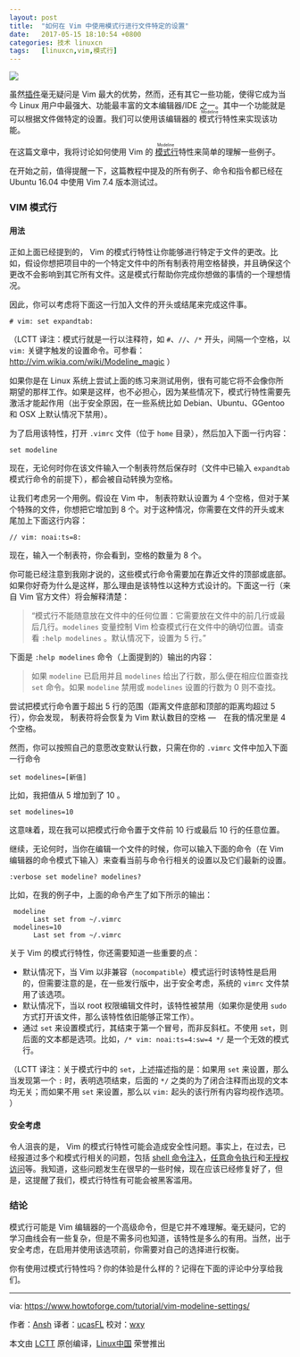```yaml
---
layout: post
title:	"如何在 Vim 中使用模式行进行文件特定的设置"
date:	2017-05-15 18:10:54 +0800 
categories:	技术 linuxcn 
tags:	[linuxcn,vim,模式行]
---
```



![](/Asserts/Images//attachment/album/201705/15/181012czggj0hjqpflh7hp.jpg)


虽然[插件](/article-7901-1.html)毫无疑问是 Vim 最大的优势，然而，还有其它一些功能，使得它成为当今 Linux 用户中最强大、功能最丰富的文本编辑器/IDE 之一。其中一个功能就是可以根据文件做特定的设置。我们可以使用该编辑器的<ruby> 模式行 <rp>  （ </rp> <rt>  Modeline </rt> <rp>  ） </rp></ruby>特性来实现该功能。


在这篇文章中，我将讨论如何使用 Vim 的<ruby> <a href="http://vim.wikia.com/wiki/Modeline_magic">  模式行 </a> <rp>  （ </rp> <rt>  Modeline </rt> <rp>  ） </rp></ruby>特性来简单的理解一些例子。


在开始之前，值得提醒一下，这篇教程中提及的所有例子、命令和指令都已经在 Ubuntu 16.04 中使用 Vim 7.4 版本测试过。


### VIM 模式行


#### 用法


正如上面已经提到的， Vim 的模式行特性让你能够进行特定于文件的更改。比如，假设你想把项目中的一个特定文件中的所有制表符用空格替换，并且确保这个更改不会影响到其它所有文件。这是模式行帮助你完成你想做的事情的一个理想情况。


因此，你可以考虑将下面这一行加入文件的开头或结尾来完成这件事。



```
# vim: set expandtab:

```

（LCTT 译注：模式行就是一行以注释符，如 `#`、`//`、`/*` 开头，间隔一个空格，以 `vim:` 关键字触发的设置命令。可参看：<http://vim.wikia.com/wiki/Modeline_magic> ）


如果你是在 Linux 系统上尝试上面的练习来测试用例，很有可能它将不会像你所期望的那样工作。如果是这样，也不必担心，因为某些情况下，模式行特性需要先激活才能起作用（出于安全原因，在一些系统比如 Debian、Ubuntu、GGentoo 和 OSX 上默认情况下禁用）。


为了启用该特性，打开 `.vimrc` 文件（位于 `home` 目录），然后加入下面一行内容：



```
set modeline

```

现在，无论何时你在该文件输入一个制表符然后保存时（文件中已输入 `expandtab` 模式行命令的前提下），都会被自动转换为空格。


让我们考虑另一个用例。假设在 Vim 中， 制表符默认设置为 4 个空格，但对于某个特殊的文件，你想把它增加到 8 个。对于这种情况，你需要在文件的开头或末尾加上下面这行内容：



```
// vim: noai:ts=8:

```

现在，输入一个制表符，你会看到，空格的数量为 8 个。


你可能已经注意到我刚才说的，这些模式行命令需要加在靠近文件的顶部或底部。如果你好奇为什么是这样，那么理由是该特性以这种方式设计的。下面这一行（来自 Vim 官方文件）将会解释清楚：



> 
> “模式行不能随意放在文件中的任何位置：它需要放在文件中的前几行或最后几行。`modelines` 变量控制 Vim 检查模式行在文件中的确切位置。请查看 `:help modelines` 。默认情况下，设置为 5 行。”
> 
> 
> 


下面是 `:help modelines` 命令（上面提到的）输出的内容：



> 
> 如果 `modeline` 已启用并且 `modelines` 给出了行数，那么便在相应位置查找 `set` 命令。如果 `modeline` 禁用或 `modelines` 设置的行数为 0 则不查找。
> 
> 
> 


尝试把模式行命令置于超出 5 行的范围（距离文件底部和顶部的距离均超过 5 行），你会发现， 制表符将会恢复为 Vim 默认数目的空格 —　在我的情况里是 4 个空格。


然而，你可以按照自己的意愿改变默认行数，只需在你的 `.vimrc` 文件中加入下面一行命令



```
set modelines=[新值]

```

比如，我把值从 5 增加到了 10 。



```
set modelines=10

```

这意味着，现在我可以把模式行命令置于文件前 10 行或最后 10 行的任意位置。


继续，无论何时，当你在编辑一个文件的时候，你可以输入下面的命令（在 Vim 编辑器的命令模式下输入）来查看当前与命令行相关的设置以及它们最新的设置。



```
:verbose set modeline? modelines?

```

比如，在我的例子中，上面的命令产生了如下所示的输出：



```
 modeline
      Last set from ~/.vimrc
 modelines=10
      Last set from ~/.vimrc

```

关于 Vim 的模式行特性，你还需要知道一些重要的点：


* 默认情况下，当 Vim 以非兼容（`nocompatible`）模式运行时该特性是启用的，但需要注意的是，在一些发行版中，出于安全考虑，系统的 `vimrc` 文件禁用了该选项。
* 默认情况下，当以 root 权限编辑文件时，该特性被禁用（如果你是使用 `sudo` 方式打开该文件，那么该特性依旧能够正常工作）。
* 通过 `set` 来设置模式行，其结束于第一个冒号，而非反斜杠。不使用 `set`，则后面的文本都是选项。比如，`/* vim: noai:ts=4:sw=4 */` 是一个无效的模式行。


（LCTT 译注：关于模式行中的 `set`，上述描述指的是：如果用 `set` 来设置，那么当发现第一个 `:` 时，表明选项结束，后面的 `*/` 之类的为了闭合注释而出现的文本均无关；而如果不用 `set` 来设置，那么以 `vim:` 起头的该行所有内容均视作选项。 ）


#### 安全考虑


令人沮丧的是， Vim 的模式行特性可能会造成安全性问题。事实上，在过去，已经报道过多个和模式行相关的问题，包括 [shell 命令注入](https://tools.cisco.com/security/center/viewAlert.x?alertId=13223)，[任意命令执行](http://usevim.com/2012/03/28/modelines/)和[无授权访问](https://tools.cisco.com/security/center/viewAlert.x?alertId=5169)等。我知道，这些问题发生在很早的一些时候，现在应该已经修复好了，但是，这提醒了我们，模式行特性有可能会被黑客滥用。


### 结论


模式行可能是 Vim 编辑器的一个高级命令，但是它并不难理解。毫无疑问，它的学习曲线会有一些复杂，但是不需多问也知道，该特性是多么的有用。当然，出于安全考虑，在启用并使用该选项前，你需要对自己的选择进行权衡。


你有使用过模式行特性吗？你的体验是什么样的？记得在下面的评论中分享给我们。




---


via: <https://www.howtoforge.com/tutorial/vim-modeline-settings/>


作者：[Ansh](https://www.howtoforge.com/tutorial/vim-modeline-settings/) 译者：[ucasFL](https://github.com/ucasFL) 校对：[wxy](https://github.com/wxy)


本文由 [LCTT](https://github.com/LCTT/TranslateProject) 原创编译，[Linux中国](https://linux.cn/) 荣誉推出
